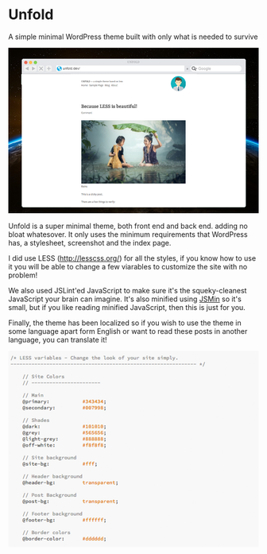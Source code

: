 Unfold
====

A simple minimal WordPress theme built with only what is needed to survive

![Less screenshot](https://github.com/HappyPress/Unfold/blob/master/dev/unfold-screenshot.png?raw=true)

Unfold is a super minimal theme, both front end and back end. adding no bloat whatesover. It only uses the minimum requirements that WordPress has, a stylesheet, screenshot and the index page.

I did use LESS (http://lesscss.org/) for all the styles, if you know how to use it you will be able to change a few viarables to customize the site with no problem!

We also used JSLint'ed JavaScript to make sure it's the squeky-cleanest JavaScript your brain can imagine. It's also minified using [JSMin](http://www.crockford.com/javascript/jsmin.html) so it's small, but if you like reading minified JavaScript, then this is just for you.

Finally, the theme has been localized so if you wish to use the theme in some language apart form  English or want to read these posts in another language, you can translate it!

![Code Screenshot](https://github.com/HappyPress/Unfold/blob/master/dev/unfold-screen-code.png?raw=true)
